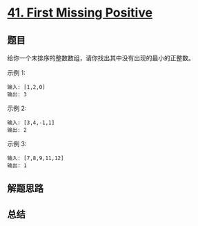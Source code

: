 # [41. First Missing Positive](https://leetcode-cn.com/problems/first-missing-positive/)

## 题目

给你一个未排序的整数数组，请你找出其中没有出现的最小的正整数。

示例 1:

```
输入: [1,2,0]
输出: 3
```

示例 2:

```
输入: [3,4,-1,1]
输出: 2
```

示例 3:

```
输入: [7,8,9,11,12]
输出: 1
```




## 解题思路





## 总结